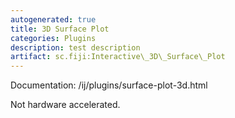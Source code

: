 ```yaml
---
autogenerated: true
title: 3D Surface Plot
categories: Plugins
description: test description
artifact: sc.fiji:Interactive\_3D\_Surface\_Plot
---
```


 Documentation: /ij/plugins/surface-plot-3d.html

Not hardware accelerated.


